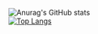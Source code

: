 ![Anurag's GitHub stats](https://github-readme-stats.vercel.app/api?username=Jeremias-Souza&show_icons=true&theme=transparent)  
[![Top Langs](https://github-readme-stats.vercel.app/api/top-langs/?username=Jeremias-Souza&layout=donut-vertical)](https://github.com/Jeremias-Souza/github-readme-stats)


